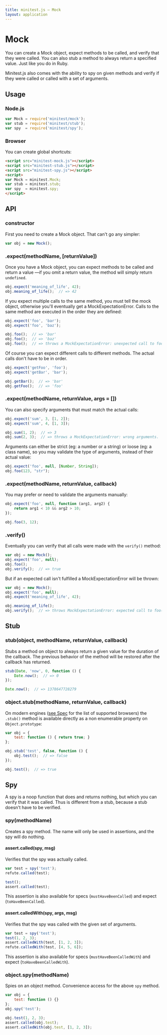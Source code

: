 ```yaml
---
title: minitest.js — Mock
layout: application
---
```


# Mock

You can create a Mock object, expect methods to be called, and verify that they
were called. You can also stub a method to always return a specified value.
Just like you do in Ruby.

Minitest.js also comes with the ability to spy on given methods and verify if
they were called or called with a set of arguments.

## Usage

### Node.js

```javascript
var Mock = require('minitest/mock');
var stub = require('minitest/stub');
var spy  = require('minitest/spy');
```

### Browser

You can create global shortcuts:

```html
<script src="minitest-mock.js"></script>
<script src="minitest-stub.js"></script>
<script src="minitest-spy.js"></script>
<script>
var Mock = minitest.Mock;
var stub = minitest.stub;
var spy  = minitest.spy;
</script>
```

## API

### constructor

First you need to create a Mock object. That can't go any simpler:

```javascript
var obj = new Mock();
```

### .expect(methodName, [returnValue])

Once you have a Mock object, you can expect methods to be called and return a
value —if you omit a return value, the method will simply return `undefined`.

```javascript
obj.expect('meaning_of_life', 42);
obj.meaning_of_life();  // => 42
```

If you expect multiple calls to the same method, you must tell the mock object,
otherwise you'll eventually get a MockExpectationError. Calls to the same method
are executed in the order they are defined:

```javascript
obj.expect('foo', 'bar');
obj.expect('foo', 'baz');

obj.foo();  // => 'bar'
obj.foo();  // => 'baz'
obj.foo();  // => throws a MockExpectationError: unexpected call to foo.
```

Of course you can expect different calls to different methods. The actual calls
don't have to be in order.

```javascript
obj.expect('getFoo', 'foo');
obj.expect('getBar', 'bar');

obj.getBar();  // => 'bar'
obj.getFoo();  // => 'foo'
```

### .expect(methodName, returnValue, args = [])

You can also specify arguments that must match the actual calls:

```javascript
obj.expect('sum', 3, [1, 2]);
obj.expect('sum', 4, [1, 3]);

obj.sum(1, 2);  // => 3
obj.sum(2, 3);  // => throws a MockExpectationError: wrong arguments.
```

Arguments can either be strict (eg: a number or a string) or loose (eg: a class
name), so you may validate the type of arguments, instead of their actual value:

```javascript
obj.expect('foo', null, [Number, String]);
obj.foo(123, "str");
```

### .expect(methodName, returnValue, callback)

You may prefer or need to validate the arguments manually:

```javascript
obj.expect('foo', null, function (arg1, arg2) {
    return arg1 < 10 && arg2 > 10;
});

obj.foo(3, 12);
```

### .verify()

Eventually you can verify that all calls were made with the `verify()` method:

```javascript
var obj = new Mock();
obj.expect('foo', null);
obj.foo();
obj.verify();  // => true
```

But if an expected call isn't fulfilled a MockExpectationError will be thrown:

```javascript
var obj = new Mock();
obj.expect('foo', null);
obj.expect('meaning_of_life', 42);

obj.meaning_of_life();
obj.verify();  // => throws MockExpectationError: expected call to foo().
```


## Stub

### stub(object, methodName, returnValue, callback)

Stubs a method on object to always return a given value for the duration of the
callback. The previous behavior of the method will be restored after the
callback has returned.

```javascript
stub(Date, 'now', 0, function () {
    Date.now();  // => 0
});

Date.now();  // => 1378647728279
```

### object.stub(methodName, returnValue, callback)

On modern engines ([see Spec](spec.html) for the list of supported browsers) the
`.stub()` method is available directly as a non enumerable property on
`Object.prototype`:

```javascript
var obj = {
    test: function () { return true; }
};

obj.stub('test', false, function () {
    obj.test();  // => false
});

obj.test();  // => true
```


## Spy

A spy is a noop function that does and returns nothing, but which you can verify
that it was called. Thus is different from a stub, because a stub doesn't have
to be verified.

### spy(methodName)

Creates a spy method. The name will only be used in assertions, and the spy will
do nothing.

#### assert.called(spy, msg)

Verifies that the spy was actually called.

```javascript
var test = spy('test');
refute.called(test);

test();
assert.called(test);
```

This assertion is also available for specs (`mustHaveBeenCalled`) and expect
(`toHaveBeenCalled`).

#### assert.calledWith(spy, args, msg)

Verifies that the spy was called with the given set of arguments.

```javascript
var test = spy('test');
test(1, 2, 3);
assert.calledWith(test, [1, 2, 3]);
refute.calledWith(test, [4, 5, 6]);
```

This assertion is also available for specs (`mustHaveBeenCalledWith`) and expect
(`toHaveBeenCalledWith`).


### object.spy(methodName)

Spies on an object method. Convenience access for the above `spy` method.

```javascript
var obj = {
    test: function () {}
};
obj.spy('test');

obj.test(1, 2, 3);
assert.called(obj.test);
assert.calledWith(obj.test, [1, 2, 3]);
```

